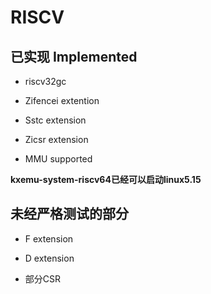 # RISCV

## 已实现 Implemented

- riscv32gc

- Zifencei extention

- Sstc extension

- Zicsr extension

- MMU supported

**kxemu-system-riscv64已经可以启动linux5.15**

## 未经严格测试的部分

- F extension

- D extension

- 部分CSR
